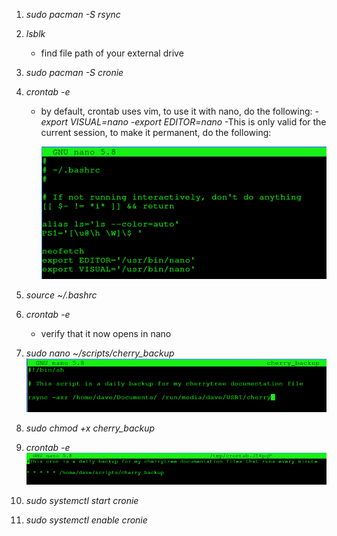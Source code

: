1. *sudo pacman -S rsync*

2. *lsblk*
   - find file path of your external drive

3. *sudo pacman -S cronie*

4. *crontab -e*
   - by default, crontab uses vim, to use it with nano, do the following:
      -*export VISUAL=nano*
      -*export EDITOR=nano*
      -This is only valid for the current session, to make it permanent, do the following:
      
      ![bash1](bash1.png)
         
5. *source ~/.bashrc*

6. *crontab -e* 
   - verify that it now opens in nano 

7. *sudo nano ~/scripts/cherry_backup*
![bash2](bash2.png)

8. *sudo chmod +x cherry_backup*


9. *crontab -e*
![bash3](bash3.png)

10. *sudo systemctl start cronie*

11. *sudo systemctl enable cronie* 

